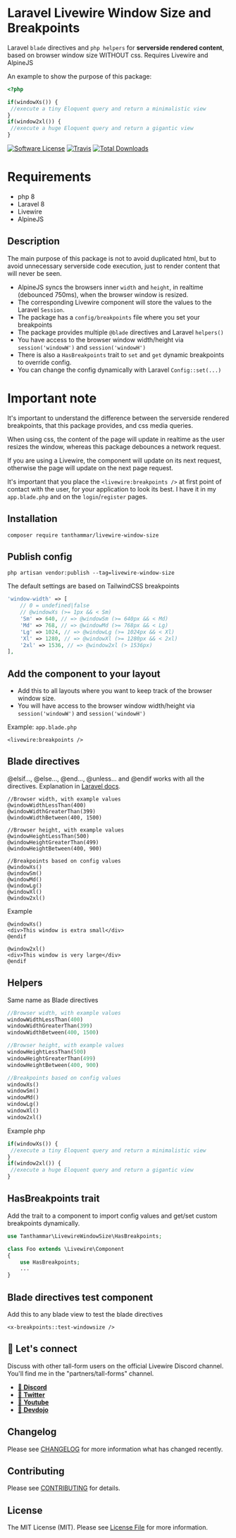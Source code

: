 # Laravel Livewire Window Size and Breakpoints
Laravel `blade` directives and `php helpers` for **serverside rendered content**, based on browser window size WITHOUT css. Requires Livewire and AlpineJS

An example to show the purpose of this package:
```php 
<?php

if(windowXs()) {
 //execute a tiny Eloquent query and return a minimalistic view
}
if(window2xl()) {
 //execute a huge Eloquent query and return a gigantic view
}
```


[![Software License](https://img.shields.io/badge/license-MIT-brightgreen.svg?style=flat-square)](LICENSE.md)
[![Travis](https://img.shields.io/travis/tanthammar/livewire-window-size.svg?style=flat-square)]()
[![Total Downloads](https://img.shields.io/packagist/dt/tanthammar/livewire-window-size.svg?style=flat-square)](https://packagist.org/packages/tanthammar/livewire-window-size)

# Requirements
* php 8
* Laravel 8
* Livewire
* AlpineJS


## Description
The main purpose of this package is not to avoid duplicated html, 
but to avoid unnecessary serverside code execution, just to render content that will never be seen.

* AlpineJS syncs the browsers inner `width` and `height`, in realtime (debounced 750ms), when the browser window is resized. 
* The corresponding Livewire component will store the values to the Laravel `Session`.
* The package has a `config/breakpoints` file where you set your breakpoints
* The package provides multiple `@blade` directives and Laravel `helpers()`
* You have access to the browser window width/height via `session('windowW')` and `session('windowH')`
* There is also a `HasBreakpoints` trait to `set` and `get` dynamic breakpoints to override config.
* You can change the config dynamically with Laravel `Config::set(...)`

# Important note
It's important to understand the difference between the serverside rendered breakpoints, that this package provides, and css media queries. 

When using css, the content of the page will update in realtime as the user resizes the window, 
whereas this package debounces a network request.

If you are using a Livewire, the component will update on its next request, otherwise the page will update on the next page request.

It's important that you place the `<livewire:breakpoints />` at first point of contact with the user, for your application to look its best. I have it in my `app.blade.php` and on the `login`/`register` pages. 


## Installation
```
composer require tanthammar/livewire-window-size
```

## Publish config
```
php artisan vendor:publish --tag=livewire-window-size
```
The default settings are based on TailwindCSS breakpoints
```php
'window-width' => [
    // 0 = undefined|false
    // @windowXs (>= 1px && < Sm)
    'Sm' => 640, // => @windowSm (>= 640px && < Md)
    'Md' => 768, // => @windowMd (>= 768px && < Lg)
    'Lg' => 1024, // => @windowLg (>= 1024px && < Xl)
    'Xl' => 1280, // => @windowXl (>= 1280px && < 2xl)
    '2xl' => 1536, // => @window2xl (> 1536px)
],
```

## Add the component to your layout
* Add this to all layouts where you want to keep track of the browser window size.
* You will have access to the browser window width/height via `session('windowW')` and `session('windowH')`

Example: `app.blade.php`
```blade
<livewire:breakpoints />
```

## Blade directives
@elsif..., @else..., @end..., @unless... and @endif works with all the directives. Explanation in [Laravel docs](https://laravel.com/docs/8.x/blade#custom-if-statements).
```blade
//Browser width, with example values
@windowWidthLessThan(400)
@windowWidthGreaterThan(399)
@windowWidthBetween(400, 1500)

//Browser height, with example values
@windowHeightLessThan(500)
@windowHeightGreaterThan(499)
@windowHeightBetween(400, 900)

//Breakpoints based on config values
@windowXs()
@windowSm()
@windowMd()
@windowLg()
@windowXl()
@window2xl()
```
Example
```blade 
@windowXs()
<div>This window is extra small</div>
@endif

@window2xl()
<div>This window is very large</div>
@endif
```

## Helpers
Same name as Blade directives
```php
//Browser width, with example values
windowWidthLessThan(400)
windowWidthGreaterThan(399)
windowWidthBetween(400, 1500)

//Browser height, with example values
windowHeightLessThan(500)
windowHeightGreaterThan(499)
windowHeightBetween(400, 900)

//Breakpoints based on config values
windowXs()
windowSm()
windowMd()
windowLg()
windowXl()
window2xl()
```

Example php
```php 
if(windowXs()) {
 //execute a tiny Eloquent query and return a minimalistic view
}
if(window2xl()) {
 //execute a huge Eloquent query and return a gigantic view
}
```

## HasBreakpoints trait
Add the trait to a component to import config values and  get/set custom breakpoints dynamically.

```php 
use Tanthammar\LivewireWindowSize\HasBreakpoints;

class Foo extends \Livewire\Component
{
    use HasBreakpoints;
    ...
}
```
## Blade directives test component
Add this to any blade view to test the blade directives
```blade 
<x-breakpoints::test-windowsize />
```




## 💬 Let's connect
Discuss with other tall-form users on the official Livewire Discord channel.
You'll find me in the "partners/tall-forms" channel.

* [🔗 **Discord**](https://discord.gg/livewire)
* [🔗 **Twitter**](https://twitter.com/TinaHammar)
* [🔗 **Youtube**](https://www.youtube.com/channel/UCRPTsZ2OduwzGq3EdiynY2Q)
* [🔗 **Devdojo**](https://devdojo.com/tinahammar)

## Changelog
Please see [CHANGELOG](CHANGELOG.md) for more information what has changed recently.

## Contributing
Please see [CONTRIBUTING](CONTRIBUTING.md) for details.

## License
The MIT License (MIT). Please see [License File](/LICENSE.md) for more information.
